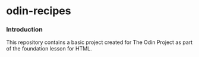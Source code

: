 # odin-recipes

### Introduction
This repository contains a basic project created for The Odin Project as part of the foundation lesson for HTML.